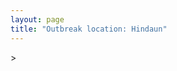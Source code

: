 ```yaml
---
layout: page
title: "Outbreak location: Hindaun"
---
```

<div id="mapid">
<script src="https://buda-magenta.github.io/hazard_map/load_map.js"></script>
><script>
var marker_outbreak = L.marker([26.732501, 77.036312],{"autoPan": true}).addTo(map); marker_outbreak.bindTooltip("Hindaun").openTooltip();

var circle_1 = L.circle([26.915458, 75.818982], {"pane": "markerPane", "color": "red", "fill": true, "fillOpacity": 0.2, "fillRule": "evenodd", "lineCap": "round", "lineJoin": "round", "opacity": 1.0, "radius": 572701, "stroke": true, "weight": 2}).addTo(map);
circle_1.bindTooltip("Jaipur<br>rank: 1<br>hazard index: 0.143175")

var circle_2 = L.circle([25.196826, 76.000893], {"pane": "markerPane", "color": "red", "fill": true, "fillOpacity": 0.2, "fillRule": "evenodd", "lineCap": "round", "lineJoin": "round", "opacity": 1.0, "radius": 143984, "stroke": true, "weight": 2}).addTo(map);
circle_2.bindTooltip("Kota<br>rank: 2<br>hazard index: 0.035996")

var circle_3 = L.circle([27.639077, 76.614452], {"pane": "markerPane", "color": "red", "fill": true, "fillOpacity": 0.2, "fillRule": "evenodd", "lineCap": "round", "lineJoin": "round", "opacity": 1.0, "radius": 108071, "stroke": true, "weight": 2}).addTo(map);
circle_3.bindTooltip("Alwar<br>rank: 3<br>hazard index: 0.027018")

var circle_4 = L.circle([27.175255, 78.009816], {"pane": "markerPane", "color": "red", "fill": true, "fillOpacity": 0.2, "fillRule": "evenodd", "lineCap": "round", "lineJoin": "round", "opacity": 1.0, "radius": 70499, "stroke": true, "weight": 2}).addTo(map);
circle_4.bindTooltip("Agra<br>rank: 4<br>hazard index: 0.017625")

var circle_5 = L.circle([27.633333, 77.583333], {"pane": "markerPane", "color": "red", "fill": true, "fillOpacity": 0.2, "fillRule": "evenodd", "lineCap": "round", "lineJoin": "round", "opacity": 1.0, "radius": 62908, "stroke": true, "weight": 2}).addTo(map);
circle_5.bindTooltip("Mathura<br>rank: 5<br>hazard index: 0.015727")

var circle_6 = L.circle([28.402979, 77.310384], {"pane": "markerPane", "color": "red", "fill": true, "fillOpacity": 0.2, "fillRule": "evenodd", "lineCap": "round", "lineJoin": "round", "opacity": 1.0, "radius": 61844, "stroke": true, "weight": 2}).addTo(map);
circle_6.bindTooltip("Faridabad<br>rank: 6<br>hazard index: 0.015461")

var circle_7 = L.circle([26.229141, 76.304533], {"pane": "markerPane", "color": "red", "fill": true, "fillOpacity": 0.2, "fillRule": "evenodd", "lineCap": "round", "lineJoin": "round", "opacity": 1.0, "radius": 53647, "stroke": true, "weight": 2}).addTo(map);
circle_7.bindTooltip("Sawai Madhopur<br>rank: 7<br>hazard index: 0.013412")

var circle_8 = L.circle([19.794750, 75.077922], {"pane": "markerPane", "color": "red", "fill": true, "fillOpacity": 0.2, "fillRule": "evenodd", "lineCap": "round", "lineJoin": "round", "opacity": 1.0, "radius": 47643, "stroke": true, "weight": 2}).addTo(map);
circle_8.bindTooltip("Gangapur<br>rank: 8<br>hazard index: 0.011911")

var circle_9 = L.circle([26.203725, 78.157363], {"pane": "markerPane", "color": "red", "fill": true, "fillOpacity": 0.2, "fillRule": "evenodd", "lineCap": "round", "lineJoin": "round", "opacity": 1.0, "radius": 45468, "stroke": true, "weight": 2}).addTo(map);
circle_9.bindTooltip("Gwalior<br>rank: 9<br>hazard index: 0.011367")

var circle_10 = L.circle([27.265212, 77.369126], {"pane": "markerPane", "color": "red", "fill": true, "fillOpacity": 0.2, "fillRule": "evenodd", "lineCap": "round", "lineJoin": "round", "opacity": 1.0, "radius": 45400, "stroke": true, "weight": 2}).addTo(map);
circle_10.bindTooltip("Bharatpur<br>rank: 10<br>hazard index: 0.011350")

var circle_11 = L.circle([28.428262, 77.002700], {"pane": "markerPane", "color": "red", "fill": true, "fillOpacity": 0.2, "fillRule": "evenodd", "lineCap": "round", "lineJoin": "round", "opacity": 1.0, "radius": 37842, "stroke": true, "weight": 2}).addTo(map);
circle_11.bindTooltip("Gurgaon<br>rank: 11<br>hazard index: 0.009461")

var circle_12 = L.circle([27.876990, 78.137290], {"pane": "markerPane", "color": "red", "fill": true, "fillOpacity": 0.2, "fillRule": "evenodd", "lineCap": "round", "lineJoin": "round", "opacity": 1.0, "radius": 37659, "stroke": true, "weight": 2}).addTo(map);
circle_12.bindTooltip("Aligarh<br>rank: 12<br>hazard index: 0.009415")

var circle_13 = L.circle([26.122147, 75.663754], {"pane": "markerPane", "color": "red", "fill": true, "fillOpacity": 0.2, "fillRule": "evenodd", "lineCap": "round", "lineJoin": "round", "opacity": 1.0, "radius": 30814, "stroke": true, "weight": 2}).addTo(map);
circle_13.bindTooltip("Tonk<br>rank: 13<br>hazard index: 0.007704")

var circle_14 = L.circle([27.177366, 78.389912], {"pane": "markerPane", "color": "red", "fill": true, "fillOpacity": 0.2, "fillRule": "evenodd", "lineCap": "round", "lineJoin": "round", "opacity": 1.0, "radius": 26558, "stroke": true, "weight": 2}).addTo(map);
circle_14.bindTooltip("Firozabad<br>rank: 14<br>hazard index: 0.006640")

var circle_15 = L.circle([26.469100, 74.639000], {"pane": "markerPane", "color": "red", "fill": true, "fillOpacity": 0.2, "fillRule": "evenodd", "lineCap": "round", "lineJoin": "round", "opacity": 1.0, "radius": 26331, "stroke": true, "weight": 2}).addTo(map);
circle_15.bindTooltip("Ajmer<br>rank: 15<br>hazard index: 0.006583")

var circle_16 = L.circle([28.651718, 77.221939], {"pane": "markerPane", "color": "red", "fill": true, "fillOpacity": 0.2, "fillRule": "evenodd", "lineCap": "round", "lineJoin": "round", "opacity": 1.0, "radius": 18120, "stroke": true, "weight": 2}).addTo(map);
circle_16.bindTooltip("Delhi<br>rank: 16<br>hazard index: 0.004530")

var circle_17 = L.circle([26.296772, 73.035143], {"pane": "markerPane", "color": "red", "fill": true, "fillOpacity": 0.2, "fillRule": "evenodd", "lineCap": "round", "lineJoin": "round", "opacity": 1.0, "radius": 17594, "stroke": true, "weight": 2}).addTo(map);
circle_17.bindTooltip("Jodhpur<br>rank: 17<br>hazard index: 0.004399")

var circle_18 = L.circle([25.500000, 75.833333], {"pane": "markerPane", "color": "red", "fill": true, "fillOpacity": 0.2, "fillRule": "evenodd", "lineCap": "round", "lineJoin": "round", "opacity": 1.0, "radius": 10280, "stroke": true, "weight": 2}).addTo(map);
circle_18.bindTooltip("Bundi<br>rank: 18<br>hazard index: 0.002570")

var circle_19 = L.circle([19.075990, 72.877393], {"pane": "markerPane", "color": "red", "fill": true, "fillOpacity": 0.2, "fillRule": "evenodd", "lineCap": "round", "lineJoin": "round", "opacity": 1.0, "radius": 9836, "stroke": true, "weight": 2}).addTo(map);
circle_19.bindTooltip("Mumbai<br>rank: 19<br>hazard index: 0.002459")

var circle_20 = L.circle([23.021624, 72.579707], {"pane": "markerPane", "color": "red", "fill": true, "fillOpacity": 0.2, "fillRule": "evenodd", "lineCap": "round", "lineJoin": "round", "opacity": 1.0, "radius": 9397, "stroke": true, "weight": 2}).addTo(map);
circle_20.bindTooltip("Ahmedabad<br>rank: 20<br>hazard index: 0.002349")

var circle_21 = L.circle([26.166667, 77.500000], {"pane": "markerPane", "color": "red", "fill": true, "fillOpacity": 0.2, "fillRule": "evenodd", "lineCap": "round", "lineJoin": "round", "opacity": 1.0, "radius": 8653, "stroke": true, "weight": 2}).addTo(map);
circle_21.bindTooltip("Morena<br>rank: 21<br>hazard index: 0.002163")

var circle_22 = L.circle([26.500000, 78.750000], {"pane": "markerPane", "color": "red", "fill": true, "fillOpacity": 0.2, "fillRule": "evenodd", "lineCap": "round", "lineJoin": "round", "opacity": 1.0, "radius": 8516, "stroke": true, "weight": 2}).addTo(map);
circle_22.bindTooltip("Bhind<br>rank: 22<br>hazard index: 0.002129")

var circle_23 = L.circle([25.375241, 77.828119], {"pane": "markerPane", "color": "red", "fill": true, "fillOpacity": 0.2, "fillRule": "evenodd", "lineCap": "round", "lineJoin": "round", "opacity": 1.0, "radius": 7767, "stroke": true, "weight": 2}).addTo(map);
circle_23.bindTooltip("Shivpuri<br>rank: 23<br>hazard index: 0.001942")

var circle_24 = L.circle([28.015929, 73.317137], {"pane": "markerPane", "color": "red", "fill": true, "fillOpacity": 0.2, "fillRule": "evenodd", "lineCap": "round", "lineJoin": "round", "opacity": 1.0, "radius": 7181, "stroke": true, "weight": 2}).addTo(map);
circle_24.bindTooltip("Bikaner<br>rank: 24<br>hazard index: 0.001795")

var circle_25 = L.circle([25.488773, 74.699613], {"pane": "markerPane", "color": "red", "fill": true, "fillOpacity": 0.2, "fillRule": "evenodd", "lineCap": "round", "lineJoin": "round", "opacity": 1.0, "radius": 6288, "stroke": true, "weight": 2}).addTo(map);
circle_25.bindTooltip("Bhilwara<br>rank: 25<br>hazard index: 0.001572")

var circle_26 = L.circle([26.588559, 74.861097], {"pane": "markerPane", "color": "red", "fill": true, "fillOpacity": 0.2, "fillRule": "evenodd", "lineCap": "round", "lineJoin": "round", "opacity": 1.0, "radius": 6202, "stroke": true, "weight": 2}).addTo(map);
circle_26.bindTooltip("Kishangarh<br>rank: 26<br>hazard index: 0.001551")

var circle_27 = L.circle([28.195647, 76.616518], {"pane": "markerPane", "color": "red", "fill": true, "fillOpacity": 0.2, "fillRule": "evenodd", "lineCap": "round", "lineJoin": "round", "opacity": 1.0, "radius": 6172, "stroke": true, "weight": 2}).addTo(map);
circle_27.bindTooltip("Rewari<br>rank: 27<br>hazard index: 0.001543")

var circle_28 = L.circle([27.662826, 75.027926], {"pane": "markerPane", "color": "red", "fill": true, "fillOpacity": 0.2, "fillRule": "evenodd", "lineCap": "round", "lineJoin": "round", "opacity": 1.0, "radius": 6131, "stroke": true, "weight": 2}).addTo(map);
circle_28.bindTooltip("Sikar<br>rank: 28<br>hazard index: 0.001533")

var circle_29 = L.circle([25.531031, 78.652689], {"pane": "markerPane", "color": "red", "fill": true, "fillOpacity": 0.2, "fillRule": "evenodd", "lineCap": "round", "lineJoin": "round", "opacity": 1.0, "radius": 6062, "stroke": true, "weight": 2}).addTo(map);
circle_29.bindTooltip("Jhansi<br>rank: 29<br>hazard index: 0.001516")

var circle_30 = L.circle([27.573243, 78.111739], {"pane": "markerPane", "color": "red", "fill": true, "fillOpacity": 0.2, "fillRule": "evenodd", "lineCap": "round", "lineJoin": "round", "opacity": 1.0, "radius": 5934, "stroke": true, "weight": 2}).addTo(map);
circle_30.bindTooltip("Hathras<br>rank: 30<br>hazard index: 0.001484")

var circle_31 = L.circle([28.176959, 77.373112], {"pane": "markerPane", "color": "red", "fill": true, "fillOpacity": 0.2, "fillRule": "evenodd", "lineCap": "round", "lineJoin": "round", "opacity": 1.0, "radius": 5598, "stroke": true, "weight": 2}).addTo(map);
circle_31.bindTooltip("Palwal<br>rank: 31<br>hazard index: 0.001400")

var circle_32 = L.circle([24.917151, 76.696403], {"pane": "markerPane", "color": "red", "fill": true, "fillOpacity": 0.2, "fillRule": "evenodd", "lineCap": "round", "lineJoin": "round", "opacity": 1.0, "radius": 5450, "stroke": true, "weight": 2}).addTo(map);
circle_32.bindTooltip("Baran<br>rank: 32<br>hazard index: 0.001363")

var circle_33 = L.circle([26.653396, 77.624206], {"pane": "markerPane", "color": "red", "fill": true, "fillOpacity": 0.2, "fillRule": "evenodd", "lineCap": "round", "lineJoin": "round", "opacity": 1.0, "radius": 5444, "stroke": true, "weight": 2}).addTo(map);
circle_33.bindTooltip("Dhaulpur<br>rank: 33<br>hazard index: 0.001361")

var circle_34 = L.circle([28.205907, 77.875714], {"pane": "markerPane", "color": "red", "fill": true, "fillOpacity": 0.2, "fillRule": "evenodd", "lineCap": "round", "lineJoin": "round", "opacity": 1.0, "radius": 4794, "stroke": true, "weight": 2}).addTo(map);
circle_34.bindTooltip("Khurja<br>rank: 34<br>hazard index: 0.001199")

var circle_35 = L.circle([27.036604, 78.651436], {"pane": "markerPane", "color": "red", "fill": true, "fillOpacity": 0.2, "fillRule": "evenodd", "lineCap": "round", "lineJoin": "round", "opacity": 1.0, "radius": 4719, "stroke": true, "weight": 2}).addTo(map);
circle_35.bindTooltip("Shikohabad<br>rank: 35<br>hazard index: 0.001180")

var circle_36 = L.circle([24.578721, 73.686257], {"pane": "markerPane", "color": "red", "fill": true, "fillOpacity": 0.2, "fillRule": "evenodd", "lineCap": "round", "lineJoin": "round", "opacity": 1.0, "radius": 4480, "stroke": true, "weight": 2}).addTo(map);
circle_36.bindTooltip("Udaipur<br>rank: 36<br>hazard index: 0.001120")

var circle_37 = L.circle([26.460914, 80.321759], {"pane": "markerPane", "color": "red", "fill": true, "fillOpacity": 0.2, "fillRule": "evenodd", "lineCap": "round", "lineJoin": "round", "opacity": 1.0, "radius": 4470, "stroke": true, "weight": 2}).addTo(map);
circle_37.bindTooltip("Kanpur<br>rank: 37<br>hazard index: 0.001118")

var circle_38 = L.circle([25.750000, 78.500000], {"pane": "markerPane", "color": "red", "fill": true, "fillOpacity": 0.2, "fillRule": "evenodd", "lineCap": "round", "lineJoin": "round", "opacity": 1.0, "radius": 4076, "stroke": true, "weight": 2}).addTo(map);
circle_38.bindTooltip("Datia<br>rank: 38<br>hazard index: 0.001019")

var circle_39 = L.circle([17.388786, 78.461065], {"pane": "markerPane", "color": "red", "fill": true, "fillOpacity": 0.2, "fillRule": "evenodd", "lineCap": "round", "lineJoin": "round", "opacity": 1.0, "radius": 3719, "stroke": true, "weight": 2}).addTo(map);
circle_39.bindTooltip("Hyderabad<br>rank: 39<br>hazard index: 0.000930")

var circle_40 = L.circle([12.979120, 77.591300], {"pane": "markerPane", "color": "red", "fill": true, "fillOpacity": 0.2, "fillRule": "evenodd", "lineCap": "round", "lineJoin": "round", "opacity": 1.0, "radius": 3630, "stroke": true, "weight": 2}).addTo(map);
circle_40.bindTooltip("Bangalore<br>rank: 40<br>hazard index: 0.000908")

var circle_41 = L.circle([21.170200, 72.831100], {"pane": "markerPane", "color": "red", "fill": true, "fillOpacity": 0.2, "fillRule": "evenodd", "lineCap": "round", "lineJoin": "round", "opacity": 1.0, "radius": 3517, "stroke": true, "weight": 2}).addTo(map);
circle_41.bindTooltip("Surat<br>rank: 41<br>hazard index: 0.000879")

var circle_42 = L.circle([26.838100, 80.934600], {"pane": "markerPane", "color": "red", "fill": true, "fillOpacity": 0.2, "fillRule": "evenodd", "lineCap": "round", "lineJoin": "round", "opacity": 1.0, "radius": 3516, "stroke": true, "weight": 2}).addTo(map);
circle_42.bindTooltip("Lucknow<br>rank: 42<br>hazard index: 0.000879")

var circle_43 = L.circle([25.954628, 83.647350], {"pane": "markerPane", "color": "red", "fill": true, "fillOpacity": 0.2, "fillRule": "evenodd", "lineCap": "round", "lineJoin": "round", "opacity": 1.0, "radius": 3504, "stroke": true, "weight": 2}).addTo(map);
circle_43.bindTooltip("Maunath Bhanjan<br>rank: 43<br>hazard index: 0.000876")

var circle_44 = L.circle([24.935635, 82.647701], {"pane": "markerPane", "color": "red", "fill": true, "fillOpacity": 0.2, "fillRule": "evenodd", "lineCap": "round", "lineJoin": "round", "opacity": 1.0, "radius": 3374, "stroke": true, "weight": 2}).addTo(map);
circle_44.bindTooltip("Mirzapur<br>rank: 44<br>hazard index: 0.000844")

var circle_45 = L.circle([22.541418, 88.357691], {"pane": "markerPane", "color": "red", "fill": true, "fillOpacity": 0.2, "fillRule": "evenodd", "lineCap": "round", "lineJoin": "round", "opacity": 1.0, "radius": 2970, "stroke": true, "weight": 2}).addTo(map);
circle_45.bindTooltip("Kolkata<br>rank: 45<br>hazard index: 0.000743")

var circle_46 = L.circle([23.258486, 77.401989], {"pane": "markerPane", "color": "red", "fill": true, "fillOpacity": 0.2, "fillRule": "evenodd", "lineCap": "round", "lineJoin": "round", "opacity": 1.0, "radius": 2678, "stroke": true, "weight": 2}).addTo(map);
circle_46.bindTooltip("Bhopal<br>rank: 46<br>hazard index: 0.000670")

var circle_47 = L.circle([28.206144, 74.691907], {"pane": "markerPane", "color": "red", "fill": true, "fillOpacity": 0.2, "fillRule": "evenodd", "lineCap": "round", "lineJoin": "round", "opacity": 1.0, "radius": 2678, "stroke": true, "weight": 2}).addTo(map);
circle_47.bindTooltip("Churu<br>rank: 47<br>hazard index: 0.000670")

var circle_48 = L.circle([18.521428, 73.854454], {"pane": "markerPane", "color": "red", "fill": true, "fillOpacity": 0.2, "fillRule": "evenodd", "lineCap": "round", "lineJoin": "round", "opacity": 1.0, "radius": 2663, "stroke": true, "weight": 2}).addTo(map);
circle_48.bindTooltip("Pune<br>rank: 48<br>hazard index: 0.000666")

var circle_49 = L.circle([28.457876, 79.405571], {"pane": "markerPane", "color": "red", "fill": true, "fillOpacity": 0.2, "fillRule": "evenodd", "lineCap": "round", "lineJoin": "round", "opacity": 1.0, "radius": 2525, "stroke": true, "weight": 2}).addTo(map);
circle_49.bindTooltip("Bareilly<br>rank: 49<br>hazard index: 0.000631")

var circle_50 = L.circle([27.060786, 74.176675], {"pane": "markerPane", "color": "red", "fill": true, "fillOpacity": 0.2, "fillRule": "evenodd", "lineCap": "round", "lineJoin": "round", "opacity": 1.0, "radius": 2435, "stroke": true, "weight": 2}).addTo(map);
circle_50.bindTooltip("Nagaur<br>rank: 50<br>hazard index: 0.000609")

var circle_51 = L.circle([29.168807, 75.746110], {"pane": "markerPane", "color": "red", "fill": true, "fillOpacity": 0.2, "fillRule": "evenodd", "lineCap": "round", "lineJoin": "round", "opacity": 1.0, "radius": 2204, "stroke": true, "weight": 2}).addTo(map);
circle_51.bindTooltip("Hisar<br>rank: 51<br>hazard index: 0.000551")

var circle_52 = L.circle([22.720362, 75.868200], {"pane": "markerPane", "color": "red", "fill": true, "fillOpacity": 0.2, "fillRule": "evenodd", "lineCap": "round", "lineJoin": "round", "opacity": 1.0, "radius": 2203, "stroke": true, "weight": 2}).addTo(map);
circle_52.bindTooltip("Indore<br>rank: 52<br>hazard index: 0.000551")

var circle_53 = L.circle([26.099214, 74.312704], {"pane": "markerPane", "color": "red", "fill": true, "fillOpacity": 0.2, "fillRule": "evenodd", "lineCap": "round", "lineJoin": "round", "opacity": 1.0, "radius": 2087, "stroke": true, "weight": 2}).addTo(map);
circle_53.bindTooltip("Beawar<br>rank: 53<br>hazard index: 0.000522")

var circle_54 = L.circle([27.701115, 74.464936], {"pane": "markerPane", "color": "red", "fill": true, "fillOpacity": 0.2, "fillRule": "evenodd", "lineCap": "round", "lineJoin": "round", "opacity": 1.0, "radius": 1847, "stroke": true, "weight": 2}).addTo(map);
circle_54.bindTooltip("Sujangarh<br>rank: 54<br>hazard index: 0.000462")

var circle_55 = L.circle([30.733442, 76.779714], {"pane": "markerPane", "color": "red", "fill": true, "fillOpacity": 0.2, "fillRule": "evenodd", "lineCap": "round", "lineJoin": "round", "opacity": 1.0, "radius": 1591, "stroke": true, "weight": 2}).addTo(map);
circle_55.bindTooltip("Chandigarh<br>rank: 55<br>hazard index: 0.000398")

var circle_56 = L.circle([24.500000, 77.500000], {"pane": "markerPane", "color": "red", "fill": true, "fillOpacity": 0.2, "fillRule": "evenodd", "lineCap": "round", "lineJoin": "round", "opacity": 1.0, "radius": 1588, "stroke": true, "weight": 2}).addTo(map);
circle_56.bindTooltip("Guna<br>rank: 56<br>hazard index: 0.000397")

var circle_57 = L.circle([28.793170, 76.139128], {"pane": "markerPane", "color": "red", "fill": true, "fillOpacity": 0.2, "fillRule": "evenodd", "lineCap": "round", "lineJoin": "round", "opacity": 1.0, "radius": 1582, "stroke": true, "weight": 2}).addTo(map);
circle_57.bindTooltip("Bhiwani<br>rank: 57<br>hazard index: 0.000396")

var circle_58 = L.circle([13.083694, 80.270186], {"pane": "markerPane", "color": "red", "fill": true, "fillOpacity": 0.2, "fillRule": "evenodd", "lineCap": "round", "lineJoin": "round", "opacity": 1.0, "radius": 1564, "stroke": true, "weight": 2}).addTo(map);
circle_58.bindTooltip("Chennai<br>rank: 58<br>hazard index: 0.000391")

var circle_59 = L.circle([24.500000, 74.500000], {"pane": "markerPane", "color": "red", "fill": true, "fillOpacity": 0.2, "fillRule": "evenodd", "lineCap": "round", "lineJoin": "round", "opacity": 1.0, "radius": 1536, "stroke": true, "weight": 2}).addTo(map);
circle_59.bindTooltip("Chittaurgarh<br>rank: 59<br>hazard index: 0.000384")

var circle_60 = L.circle([24.462465, 74.850114], {"pane": "markerPane", "color": "red", "fill": true, "fillOpacity": 0.2, "fillRule": "evenodd", "lineCap": "round", "lineJoin": "round", "opacity": 1.0, "radius": 1492, "stroke": true, "weight": 2}).addTo(map);
circle_60.bindTooltip("Nimach<br>rank: 60<br>hazard index: 0.000373")

var circle_61 = L.circle([18.627929, 73.800983], {"pane": "markerPane", "color": "red", "fill": true, "fillOpacity": 0.2, "fillRule": "evenodd", "lineCap": "round", "lineJoin": "round", "opacity": 1.0, "radius": 1478, "stroke": true, "weight": 2}).addTo(map);
circle_61.bindTooltip("Pimpri Chinchwad<br>rank: 61<br>hazard index: 0.000370")

var circle_62 = L.circle([24.265131, 75.387182], {"pane": "markerPane", "color": "red", "fill": true, "fillOpacity": 0.2, "fillRule": "evenodd", "lineCap": "round", "lineJoin": "round", "opacity": 1.0, "radius": 1386, "stroke": true, "weight": 2}).addTo(map);
circle_62.bindTooltip("Mandsaur<br>rank: 62<br>hazard index: 0.000347")

var circle_63 = L.circle([23.160894, 79.949770], {"pane": "markerPane", "color": "red", "fill": true, "fillOpacity": 0.2, "fillRule": "evenodd", "lineCap": "round", "lineJoin": "round", "opacity": 1.0, "radius": 1331, "stroke": true, "weight": 2}).addTo(map);
circle_63.bindTooltip("Jabalpur<br>rank: 63<br>hazard index: 0.000333")

var circle_64 = L.circle([22.297314, 73.194257], {"pane": "markerPane", "color": "red", "fill": true, "fillOpacity": 0.2, "fillRule": "evenodd", "lineCap": "round", "lineJoin": "round", "opacity": 1.0, "radius": 1313, "stroke": true, "weight": 2}).addTo(map);
circle_64.bindTooltip("Vadodara<br>rank: 64<br>hazard index: 0.000328")

var circle_65 = L.circle([20.011247, 73.790236], {"pane": "markerPane", "color": "red", "fill": true, "fillOpacity": 0.2, "fillRule": "evenodd", "lineCap": "round", "lineJoin": "round", "opacity": 1.0, "radius": 1271, "stroke": true, "weight": 2}).addTo(map);
circle_65.bindTooltip("Nashik<br>rank: 65<br>hazard index: 0.000318")

var circle_66 = L.circle([27.883846, 78.634890], {"pane": "markerPane", "color": "red", "fill": true, "fillOpacity": 0.2, "fillRule": "evenodd", "lineCap": "round", "lineJoin": "round", "opacity": 1.0, "radius": 1150, "stroke": true, "weight": 2}).addTo(map);
circle_66.bindTooltip("Kasganj<br>rank: 66<br>hazard index: 0.000288")

var circle_67 = L.circle([29.367200, 74.298364], {"pane": "markerPane", "color": "red", "fill": true, "fillOpacity": 0.2, "fillRule": "evenodd", "lineCap": "round", "lineJoin": "round", "opacity": 1.0, "radius": 1095, "stroke": true, "weight": 2}).addTo(map);
circle_67.bindTooltip("Hanumangarh<br>rank: 67<br>hazard index: 0.000274")

var circle_68 = L.circle([28.863842, 78.805778], {"pane": "markerPane", "color": "red", "fill": true, "fillOpacity": 0.2, "fillRule": "evenodd", "lineCap": "round", "lineJoin": "round", "opacity": 1.0, "radius": 1029, "stroke": true, "weight": 2}).addTo(map);
circle_68.bindTooltip("Moradabad<br>rank: 68<br>hazard index: 0.000257")

var circle_69 = L.circle([19.877263, 75.339024], {"pane": "markerPane", "color": "red", "fill": true, "fillOpacity": 0.2, "fillRule": "evenodd", "lineCap": "round", "lineJoin": "round", "opacity": 1.0, "radius": 1004, "stroke": true, "weight": 2}).addTo(map);
circle_69.bindTooltip("Aurangabad<br>rank: 69<br>hazard index: 0.000251")

var circle_70 = L.circle([25.438130, 81.833800], {"pane": "markerPane", "color": "red", "fill": true, "fillOpacity": 0.2, "fillRule": "evenodd", "lineCap": "round", "lineJoin": "round", "opacity": 1.0, "radius": 913, "stroke": true, "weight": 2}).addTo(map);
circle_70.bindTooltip("Allahabad<br>rank: 70<br>hazard index: 0.000228")

var circle_71 = L.circle([29.000653, 77.768229], {"pane": "markerPane", "color": "red", "fill": true, "fillOpacity": 0.2, "fillRule": "evenodd", "lineCap": "round", "lineJoin": "round", "opacity": 1.0, "radius": 900, "stroke": true, "weight": 2}).addTo(map);
circle_71.bindTooltip("Meerut<br>rank: 71<br>hazard index: 0.000225")

var circle_72 = L.circle([26.180598, 91.753943], {"pane": "markerPane", "color": "red", "fill": true, "fillOpacity": 0.2, "fillRule": "evenodd", "lineCap": "round", "lineJoin": "round", "opacity": 1.0, "radius": 780, "stroke": true, "weight": 2}).addTo(map);
circle_72.bindTooltip("Guwahati<br>rank: 72<br>hazard index: 0.000195")

var circle_73 = L.circle([23.480592, 74.917790], {"pane": "markerPane", "color": "red", "fill": true, "fillOpacity": 0.2, "fillRule": "evenodd", "lineCap": "round", "lineJoin": "round", "opacity": 1.0, "radius": 757, "stroke": true, "weight": 2}).addTo(map);
circle_73.bindTooltip("Ratlam<br>rank: 73<br>hazard index: 0.000189")

var circle_74 = L.circle([28.079690, 75.541768], {"pane": "markerPane", "color": "red", "fill": true, "fillOpacity": 0.2, "fillRule": "evenodd", "lineCap": "round", "lineJoin": "round", "opacity": 1.0, "radius": 755, "stroke": true, "weight": 2}).addTo(map);
circle_74.bindTooltip("Jhunjhunun<br>rank: 74<br>hazard index: 0.000189")

var circle_75 = L.circle([30.909016, 75.851601], {"pane": "markerPane", "color": "red", "fill": true, "fillOpacity": 0.2, "fillRule": "evenodd", "lineCap": "round", "lineJoin": "round", "opacity": 1.0, "radius": 755, "stroke": true, "weight": 2}).addTo(map);
circle_75.bindTooltip("Ludhiana<br>rank: 75<br>hazard index: 0.000189")

var circle_76 = L.circle([23.174597, 75.785142], {"pane": "markerPane", "color": "red", "fill": true, "fillOpacity": 0.2, "fillRule": "evenodd", "lineCap": "round", "lineJoin": "round", "opacity": 1.0, "radius": 729, "stroke": true, "weight": 2}).addTo(map);
circle_76.bindTooltip("Ujjain<br>rank: 76<br>hazard index: 0.000182")

var circle_77 = L.circle([27.437194, 79.489129], {"pane": "markerPane", "color": "red", "fill": true, "fillOpacity": 0.2, "fillRule": "evenodd", "lineCap": "round", "lineJoin": "round", "opacity": 1.0, "radius": 718, "stroke": true, "weight": 2}).addTo(map);
circle_77.bindTooltip("Farrukhabad<br>rank: 77<br>hazard index: 0.000180")

var circle_78 = L.circle([25.609324, 85.123525], {"pane": "markerPane", "color": "red", "fill": true, "fillOpacity": 0.2, "fillRule": "evenodd", "lineCap": "round", "lineJoin": "round", "opacity": 1.0, "radius": 709, "stroke": true, "weight": 2}).addTo(map);
circle_78.bindTooltip("Patna<br>rank: 78<br>hazard index: 0.000177")

var circle_79 = L.circle([25.335649, 83.007629], {"pane": "markerPane", "color": "red", "fill": true, "fillOpacity": 0.2, "fillRule": "evenodd", "lineCap": "round", "lineJoin": "round", "opacity": 1.0, "radius": 678, "stroke": true, "weight": 2}).addTo(map);
circle_79.bindTooltip("Varanasi<br>rank: 79<br>hazard index: 0.000170")

var circle_80 = L.circle([26.022697, 83.028873], {"pane": "markerPane", "color": "red", "fill": true, "fillOpacity": 0.2, "fillRule": "evenodd", "lineCap": "round", "lineJoin": "round", "opacity": 1.0, "radius": 621, "stroke": true, "weight": 2}).addTo(map);
circle_80.bindTooltip("Azamgarh<br>rank: 80<br>hazard index: 0.000155")

var circle_81 = L.circle([23.587548, 75.675679], {"pane": "markerPane", "color": "red", "fill": true, "fillOpacity": 0.2, "fillRule": "evenodd", "lineCap": "round", "lineJoin": "round", "opacity": 1.0, "radius": 571, "stroke": true, "weight": 2}).addTo(map);
circle_81.bindTooltip("Nagda<br>rank: 81<br>hazard index: 0.000143")

var circle_82 = L.circle([26.671329, 83.364583], {"pane": "markerPane", "color": "red", "fill": true, "fillOpacity": 0.2, "fillRule": "evenodd", "lineCap": "round", "lineJoin": "round", "opacity": 1.0, "radius": 555, "stroke": true, "weight": 2}).addTo(map);
circle_82.bindTooltip("Gorakhpur<br>rank: 82<br>hazard index: 0.000139")

var circle_83 = L.circle([28.901090, 76.580193], {"pane": "markerPane", "color": "red", "fill": true, "fillOpacity": 0.2, "fillRule": "evenodd", "lineCap": "round", "lineJoin": "round", "opacity": 1.0, "radius": 551, "stroke": true, "weight": 2}).addTo(map);
circle_83.bindTooltip("Rohtak<br>rank: 83<br>hazard index: 0.000138")

var circle_84 = L.circle([19.194329, 72.970178], {"pane": "markerPane", "color": "red", "fill": true, "fillOpacity": 0.2, "fillRule": "evenodd", "lineCap": "round", "lineJoin": "round", "opacity": 1.0, "radius": 550, "stroke": true, "weight": 2}).addTo(map);
circle_84.bindTooltip("Thane<br>rank: 84<br>hazard index: 0.000138")

var circle_85 = L.circle([21.149813, 79.082056], {"pane": "markerPane", "color": "red", "fill": true, "fillOpacity": 0.2, "fillRule": "evenodd", "lineCap": "round", "lineJoin": "round", "opacity": 1.0, "radius": 546, "stroke": true, "weight": 2}).addTo(map);
circle_85.bindTooltip("Nagpur<br>rank: 85<br>hazard index: 0.000137")

var circle_86 = L.circle([22.305199, 70.802834], {"pane": "markerPane", "color": "red", "fill": true, "fillOpacity": 0.2, "fillRule": "evenodd", "lineCap": "round", "lineJoin": "round", "opacity": 1.0, "radius": 457, "stroke": true, "weight": 2}).addTo(map);
circle_86.bindTooltip("Rajkot<br>rank: 86<br>hazard index: 0.000114")

var circle_87 = L.circle([26.718324, 79.090254], {"pane": "markerPane", "color": "red", "fill": true, "fillOpacity": 0.2, "fillRule": "evenodd", "lineCap": "round", "lineJoin": "round", "opacity": 1.0, "radius": 451, "stroke": true, "weight": 2}).addTo(map);
circle_87.bindTooltip("Etawah<br>rank: 87<br>hazard index: 0.000113")

var circle_88 = L.circle([23.809612, 78.759114], {"pane": "markerPane", "color": "red", "fill": true, "fillOpacity": 0.2, "fillRule": "evenodd", "lineCap": "round", "lineJoin": "round", "opacity": 1.0, "radius": 412, "stroke": true, "weight": 2}).addTo(map);
circle_88.bindTooltip("Sagar<br>rank: 88<br>hazard index: 0.000103")

var circle_89 = L.circle([20.843512, 75.525927], {"pane": "markerPane", "color": "red", "fill": true, "fillOpacity": 0.2, "fillRule": "evenodd", "lineCap": "round", "lineJoin": "round", "opacity": 1.0, "radius": 393, "stroke": true, "weight": 2}).addTo(map);
circle_89.bindTooltip("Jalgaon<br>rank: 89<br>hazard index: 0.000098")

var circle_90 = L.circle([24.197443, 82.666145], {"pane": "markerPane", "color": "red", "fill": true, "fillOpacity": 0.2, "fillRule": "evenodd", "lineCap": "round", "lineJoin": "round", "opacity": 1.0, "radius": 360, "stroke": true, "weight": 2}).addTo(map);
circle_90.bindTooltip("Singrauli<br>rank: 90<br>hazard index: 0.000090")

var circle_91 = L.circle([28.488378, 78.735249], {"pane": "markerPane", "color": "red", "fill": true, "fillOpacity": 0.2, "fillRule": "evenodd", "lineCap": "round", "lineJoin": "round", "opacity": 1.0, "radius": 349, "stroke": true, "weight": 2}).addTo(map);
circle_91.bindTooltip("Chandausi<br>rank: 91<br>hazard index: 0.000087")

var circle_92 = L.circle([23.833962, 80.392456], {"pane": "markerPane", "color": "red", "fill": true, "fillOpacity": 0.2, "fillRule": "evenodd", "lineCap": "round", "lineJoin": "round", "opacity": 1.0, "radius": 334, "stroke": true, "weight": 2}).addTo(map);
circle_92.bindTooltip("Murwara<br>rank: 92<br>hazard index: 0.000084")

var circle_93 = L.circle([29.988077, 77.508130], {"pane": "markerPane", "color": "red", "fill": true, "fillOpacity": 0.2, "fillRule": "evenodd", "lineCap": "round", "lineJoin": "round", "opacity": 1.0, "radius": 315, "stroke": true, "weight": 2}).addTo(map);
circle_93.bindTooltip("Saharanpur<br>rank: 93<br>hazard index: 0.000079")

var circle_94 = L.circle([24.170979, 72.436638], {"pane": "markerPane", "color": "red", "fill": true, "fillOpacity": 0.2, "fillRule": "evenodd", "lineCap": "round", "lineJoin": "round", "opacity": 1.0, "radius": 311, "stroke": true, "weight": 2}).addTo(map);
circle_94.bindTooltip("Palanpur<br>rank: 94<br>hazard index: 0.000078")

var circle_95 = L.circle([28.570784, 77.327107], {"pane": "markerPane", "color": "red", "fill": true, "fillOpacity": 0.2, "fillRule": "evenodd", "lineCap": "round", "lineJoin": "round", "opacity": 1.0, "radius": 308, "stroke": true, "weight": 2}).addTo(map);
circle_95.bindTooltip("Noida<br>rank: 95<br>hazard index: 0.000077")

var circle_96 = L.circle([29.583333, 75.083333], {"pane": "markerPane", "color": "red", "fill": true, "fillOpacity": 0.2, "fillRule": "evenodd", "lineCap": "round", "lineJoin": "round", "opacity": 1.0, "radius": 304, "stroke": true, "weight": 2}).addTo(map);
circle_96.bindTooltip("Sirsa<br>rank: 96<br>hazard index: 0.000076")

var circle_97 = L.circle([19.250000, 74.750000], {"pane": "markerPane", "color": "red", "fill": true, "fillOpacity": 0.2, "fillRule": "evenodd", "lineCap": "round", "lineJoin": "round", "opacity": 1.0, "radius": 300, "stroke": true, "weight": 2}).addTo(map);
circle_97.bindTooltip("Ahmadnagar<br>rank: 97<br>hazard index: 0.000075")

var circle_98 = L.circle([23.666667, 72.500000], {"pane": "markerPane", "color": "red", "fill": true, "fillOpacity": 0.2, "fillRule": "evenodd", "lineCap": "round", "lineJoin": "round", "opacity": 1.0, "radius": 298, "stroke": true, "weight": 2}).addTo(map);
circle_98.bindTooltip("Mahesana<br>rank: 98<br>hazard index: 0.000075")

var circle_99 = L.circle([30.325565, 78.043681], {"pane": "markerPane", "color": "red", "fill": true, "fillOpacity": 0.2, "fillRule": "evenodd", "lineCap": "round", "lineJoin": "round", "opacity": 1.0, "radius": 298, "stroke": true, "weight": 2}).addTo(map);
circle_99.bindTooltip("Dehradun<br>rank: 99<br>hazard index: 0.000075")

var circle_100 = L.circle([27.209822, 79.048137], {"pane": "markerPane", "color": "red", "fill": true, "fillOpacity": 0.2, "fillRule": "evenodd", "lineCap": "round", "lineJoin": "round", "opacity": 1.0, "radius": 294, "stroke": true, "weight": 2}).addTo(map);
circle_100.bindTooltip("Mainpuri<br>rank: 100<br>hazard index: 0.000074")
</script>
</div>